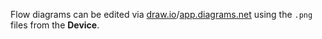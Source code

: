 Flow diagrams can be edited via [draw.io](draw.io)/[app.diagrams.net](https://app.diagrams.net/) using the `.png` files from the __Device__.